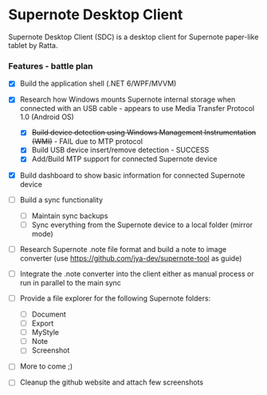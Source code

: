 # Supernote Desktop Client
Supernote Desktop Client (SDC) is a desktop client for Supernote paper-like tablet by Ratta.

### Features - battle plan
- [X] Build the application shell (.NET 6/WPF/MVVM)
- [X] Research how Windows mounts Supernote internal storage when connected with an USB cable - appears to use Media Transfer Protocol 1.0 (Android OS)
  - [X] ~~Build device detection using Windows Management Instrumentation (WMI)~~ - FAIL due to MTP protocol
  - [X] Build USB device insert/remove detection - SUCCESS
  - [X] Add/Build MTP support for connected Supernote device
- [X] Build dashboard to show basic information for connected Supernote device
- [ ] Build a sync functionality
  - [ ] Maintain sync backups
  - [ ] Sync everything from the Supernote device to a local folder (mirror mode)
- [ ] Research Supernote .note file format and build a note to image converter (use https://github.com/jya-dev/supernote-tool as guide)
- [ ] Integrate the .note converter into the client either as manual process or run in parallel to the main sync
- [ ] Provide a file explorer for the following Supernote folders:
  - [ ] Document
  - [ ] Export 
  - [ ] MyStyle
  - [ ] Note
  - [ ] Screenshot
- [ ] More to come ;) 
- [ ] Cleanup the github website and attach few screenshots
      
